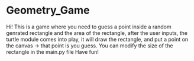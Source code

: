 # Geometry_Game
Hi!
This is a game where you need to guess a point inside a random genrated rectangle and the area of the rectangle, after the user inputs, the turtle module comes into play, it will draw the rectangle, and put a point on the canvas -> that point is you guess.
You can modify the size of the rectangle in the main.py file
Have fun!

